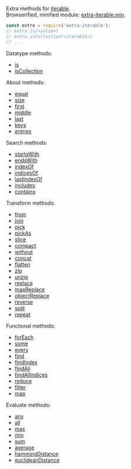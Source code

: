 Extra methods for [iterable].<br>
Browserified, minified module: [extra-iterable.min].

```javascript
const extra = require('extra-iterable');
// extra.is(<value>)
// extra.isCollection(<iterable>)
// ...
```

Datatype methods:
- [is](https://www.npmjs.com/package/@extra-iterable/is)
- [isCollection](https://www.npmjs.com/package/@extra-iterable/is-collection)

About methods:
- [equal](https://www.npmjs.com/package/@extra-iterable/equal)
- [size](https://www.npmjs.com/package/@extra-iterable/size)
- [first](https://www.npmjs.com/package/@extra-iterable/first)
- [middle](https://www.npmjs.com/package/@extra-iterable/middle)
- [last](https://www.npmjs.com/package/@extra-iterable/last)
- [keys](https://www.npmjs.com/package/@extra-iterable/keys)
- [entries](https://www.npmjs.com/package/@extra-iterable/entries)

Search methods:
- [startsWith](https://www.npmjs.com/package/@extra-iterable/starts-with)
- [endsWith](https://www.npmjs.com/package/@extra-iterable/ends-with)
- [indexOf](https://www.npmjs.com/package/@extra-iterable/index-of)
- [indicesOf](https://www.npmjs.com/package/@extra-iterable/indices-of)
- [lastIndexOf](https://www.npmjs.com/package/@extra-iterable/last-index-of)
- [includes](https://www.npmjs.com/package/@extra-iterable/includes)
- [contains](https://www.npmjs.com/package/@extra-iterable/contains)

Transform methods:
- [from](https://www.npmjs.com/package/@extra-iterable/from)
- [join](https://www.npmjs.com/package/@extra-iterable/join)
- [pick](https://www.npmjs.com/package/@extra-iterable/pick)
- [pickAs](https://www.npmjs.com/package/@extra-iterable/pick-as)
- [slice](https://www.npmjs.com/package/@extra-iterable/slice)
- [compact](https://www.npmjs.com/package/@extra-iterable/compact)
- [without](https://www.npmjs.com/package/@extra-iterable/without)
- [concat](https://www.npmjs.com/package/@extra-iterable/concat)
- [flatten](https://www.npmjs.com/package/@extra-iterable/flatten)
- [zip](https://www.npmjs.com/package/@extra-iterable/zip)
- [unzip](https://www.npmjs.com/package/@extra-iterable/zip)
- [replace](https://www.npmjs.com/package/@extra-iterable/replace)
- [mapReplace](https://www.npmjs.com/package/@extra-iterable/map-replace)
- [objectReplace](https://www.npmjs.com/package/@extra-iterable/object-replace)
- [reverse](https://www.npmjs.com/package/@extra-iterable/reverse)
- [split](https://www.npmjs.com/package/@extra-iterable/split)
- [repeat](https://www.npmjs.com/package/@extra-iterable/repeat)

Functional methods:
- [forEach](https://www.npmjs.com/package/@extra-iterable/for-each)
- [some](https://www.npmjs.com/package/@extra-iterable/some)
- [every](https://www.npmjs.com/package/@extra-iterable/every)
- [find](https://www.npmjs.com/package/@extra-iterable/find)
- [findIndex](https://www.npmjs.com/package/@extra-iterable/find-index)
- [findAll](https://www.npmjs.com/package/@extra-iterable/find-all)
- [findAllIndices](https://www.npmjs.com/package/@extra-iterable/find-all-indices)
- [reduce](https://www.npmjs.com/package/@extra-iterable/reduce)
- [filter](https://www.npmjs.com/package/@extra-iterable/filter)
- [map](https://www.npmjs.com/package/@extra-iterable/map)

Evaluate methods:
- [any](https://www.npmjs.com/package/@extra-iterable/any)
- [all](https://www.npmjs.com/package/@extra-iterable/all)
- [max](https://www.npmjs.com/package/@extra-iterable/max)
- [min](https://www.npmjs.com/package/@extra-iterable/min)
- [sum](https://www.npmjs.com/package/@extra-iterable/sum)
- [average](https://www.npmjs.com/package/@extra-iterable/average)
- [hammingDistance](https://www.npmjs.com/package/@extra-iterable/hamming-distance)
- [euclideanDistance](https://www.npmjs.com/package/@extra-iterable/euclidean-distance)


[iterable]: https://developer.mozilla.org/en-US/docs/Web/JavaScript/Reference/Iteration_protocols
[extra-iterable.min]: https://www.npmjs.com/package/extra-iterable.min
